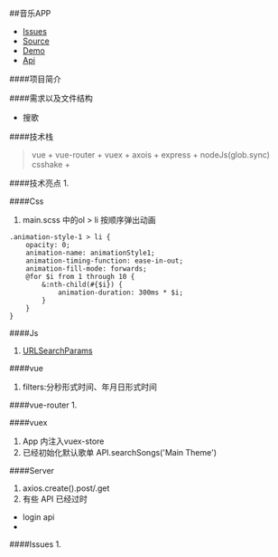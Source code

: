 ##音乐APP
- [Issues]()
- [Source](https://github.com/moonou/zhihu-daily-vue)
- [Demo]()
- [Api](https://api.imjad.cn/)

####项目简介
> 

####需求以及文件结构
* 搜歌


####技术栈
> vue + vue-router + vuex + axois + express + nodeJs(glob.sync)
> csshake +

####技术亮点
1. 


####Css
1. main.scss 中的ol > li 按顺序弹出动画
```
.animation-style-1 > li {
    opacity: 0;
    animation-name: animationStyle1;
    animation-timing-function: ease-in-out;
    animation-fill-mode: forwards;
    @for $i from 1 through 10 {
        &:nth-child(#{$i}) {
            animation-duration: 300ms * $i;
        }
    }
}
```

####Js
1. [URLSearchParams](https://developer.mozilla.org/en-US/docs/Web/API/URLSearchParams)


####vue
1. filters:分秒形式时间、年月日形式时间


####vue-router
1. 


####vuex
1. App 内注入vuex-store
2. 已经初始化默认歌单 API.searchSongs('Main Theme')



####Server
1. axios.create().post/.get
2. 有些 API 已经过时
- login api
- 


####Issues
1. 
